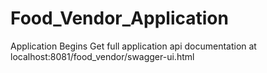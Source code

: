 # Food_Vendor_Application
Application Begins
Get full application api documentation at localhost:8081/food_vendor/swagger-ui.html
